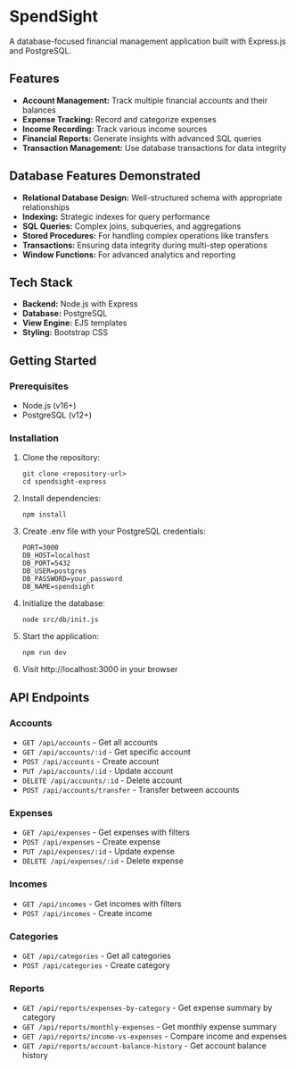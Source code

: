 # SpendSight

A database-focused financial management application built with Express.js and PostgreSQL.

## Features

- **Account Management:** Track multiple financial accounts and their balances
- **Expense Tracking:** Record and categorize expenses
- **Income Recording:** Track various income sources
- **Financial Reports:** Generate insights with advanced SQL queries
- **Transaction Management:** Use database transactions for data integrity

## Database Features Demonstrated

- **Relational Database Design:** Well-structured schema with appropriate relationships
- **Indexing:** Strategic indexes for query performance
- **SQL Queries:** Complex joins, subqueries, and aggregations
- **Stored Procedures:** For handling complex operations like transfers
- **Transactions:** Ensuring data integrity during multi-step operations
- **Window Functions:** For advanced analytics and reporting

## Tech Stack

- **Backend:** Node.js with Express
- **Database:** PostgreSQL
- **View Engine:** EJS templates
- **Styling:** Bootstrap CSS

## Getting Started

### Prerequisites

- Node.js (v16+)
- PostgreSQL (v12+)

### Installation

1. Clone the repository:
   ```
   git clone <repository-url>
   cd spendsight-express
   ```

2. Install dependencies:
   ```
   npm install
   ```

3. Create .env file with your PostgreSQL credentials:
   ```
   PORT=3000
   DB_HOST=localhost
   DB_PORT=5432
   DB_USER=postgres
   DB_PASSWORD=your_password
   DB_NAME=spendsight
   ```

4. Initialize the database:
   ```
   node src/db/init.js
   ```

5. Start the application:
   ```
   npm run dev
   ```

6. Visit http://localhost:3000 in your browser

## API Endpoints

### Accounts
- `GET /api/accounts` - Get all accounts
- `GET /api/accounts/:id` - Get specific account
- `POST /api/accounts` - Create account
- `PUT /api/accounts/:id` - Update account
- `DELETE /api/accounts/:id` - Delete account
- `POST /api/accounts/transfer` - Transfer between accounts

### Expenses
- `GET /api/expenses` - Get expenses with filters
- `POST /api/expenses` - Create expense
- `PUT /api/expenses/:id` - Update expense
- `DELETE /api/expenses/:id` - Delete expense

### Incomes
- `GET /api/incomes` - Get incomes with filters
- `POST /api/incomes` - Create income

### Categories
- `GET /api/categories` - Get all categories
- `POST /api/categories` - Create category

### Reports
- `GET /api/reports/expenses-by-category` - Get expense summary by category
- `GET /api/reports/monthly-expenses` - Get monthly expense summary
- `GET /api/reports/income-vs-expenses` - Compare income and expenses
- `GET /api/reports/account-balance-history` - Get account balance history 